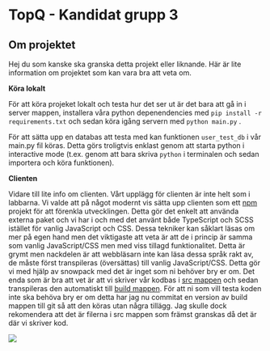# TopQ - Kandidat grupp 3

## Om projektet
Hej du som kanske ska granska detta projekt eller liknande. Här är lite information om projektet som kan vara bra att veta om.

**Köra lokalt**

För att köra projeket lokalt och testa hur det ser ut är det bara att gå in i server mappen, installera våra python depenendencies med `pip install -r requirements.txt` och sedan köra igång servern med `python main.py` .

För att sätta upp en databas att testa med kan funktionen `user_test_db` i vår main.py fil köras. Detta görs troligtvis enklast genom att starta python i interactive mode (t.ex. genom att bara skriva `python` i terminalen och sedan importera och köra funktionen).

**Clienten**

Vidare till lite info om clienten. Vårt upplägg för clienten är inte helt som i labbarna. Vi valde att på något modernt vis sätta upp clienten som ett [npm](https://www.npmjs.com/) projekt för att förenkla utvecklingen. Detta gör det enkelt att använda externa paket och vi har i och med det använt både TypeScript och SCSS istället för vanlig JavaScript och CSS. Dessa tekniker kan såklart läsas om mer på egen hand men det viktigaste att veta är att de i princip är samma som vanlig JavaScript/CSS men med viss tillagd funktionalitet. Detta är grymt men nackdelen är att webbläsarn inte kan läsa dessa språk rakt av, de måste först transpileras (översättas) till vanlig JavaScript/CSS. Detta gör vi med hjälp av snowpack med det är inget som ni behöver bry er om. Det enda som är bra att vet är att vi skriver vår kodbas i [src mappen](client/src) och sedan transpileras den automatiskt till [build mappen](client/build). För att ni som vill testa koden inte ska behöva bry er om detta har jag nu commitat en version av build mappen till git så att den köras utan några tillägg. Jag skulle dock rekomendera att det är filerna i src mappen som främst granskas då det är där vi skriver kod.




![](https://i.kym-cdn.com/entries/icons/original/000/021/807/ig9OoyenpxqdCQyABmOQBZDI0duHk2QZZmWg2Hxd4ro.jpg)



